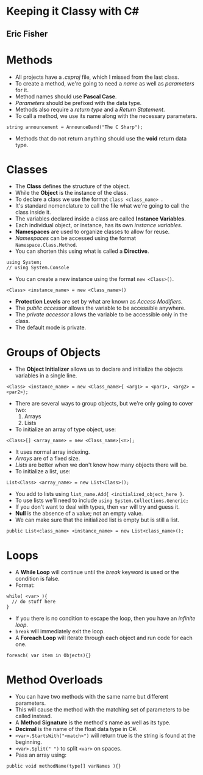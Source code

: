 # Keeping it Classy with C#
## Eric Fisher

# Methods
- All projects have a *.csproj* file, which I missed from the last class.
- To create a method, we're going to need a *name* as well as *parameters* for it.
- Method names should use **Pascal Case**.
- *Parameters* should be prefixed with the data type.
- Methods also require a *return type* and a *Return Statement*.
- To call a method, we use its name along with the necessary parameters.
```
string announcement = AnnounceBand("The C Sharp");
```
- Methods that do not return anything should use the **void** return data type.

# Classes
- The **Class** defines the structure of the object.
- While the **Object** is the instance of the class.
- To declare a class we use the format `class <class_name> `.
- It's standard nomenclature to call the file what we're going to call the class inside it.
- The variables declared inside a class are called **Instance Variables**.
- Each individual object, or instance, has its own *instance variables*.
- **Namespaces** are used to organize classes to allow for reuse.
- *Namespaces* can be accessed using the format `Namespace.Class.Method`.
- You can shorten this using what is called a **Directive**.
```
using System;
// using System.Console
```
- You can create a new instance using the format `new <Class>()`.
```
<Class> <instance_name> = new <Class_name>()
```
- **Protection Levels** are set by what are known as *Access Modifiers*.
- The *public accessor* allows the variable to be accessible anywhere.
- The *private accessor* allows the variable to be accessible only in the class.
- The default mode is private.

# Groups of Objects
- The **Object Initializer** allows us to declare and initialize the objects variables in a single line.
```
<Class> <instance_name> = new <Class_name>{ <arg1> = <par1>, <arg2> = <par2>};
```
- There are several ways to group objects, but we're only going to cover two:
  1. Arrays
  2. Lists
- To initialize an array of type object, use:
```
<Class>[] <array_name> = new <Class_name>[<n>];
```
- It uses normal array indexing.
- *Arrays* are of a fixed size.
- *Lists* are better when we don't know how many objects there will be.
- To initialize a list, use:
```
List<Class> <array_name> = new List<Class>();
```
- You add to lists using `list_name.Add{ <initialized_object_here }`.
- To use lists we'll need to include `using System.Collections.Generic;`
- If you don't want to deal with types, then `var` will try and guess it.
- **Null** is the absence of a value; not an empty value.
- We can make sure that the initialized list is empty but is still a list.
```
public List<class_name> <instance_name> = new List<class_name>();
```

# Loops
- A **While Loop** will continue until the *break* keyword is used or the condition is false.
- Format:
```
while( <var> ){
  // do stuff here
}
```
- If you there is no condition to escape the loop, then you have an *infinite loop*.
- `break` will immediately exit the loop.
- A **Foreach Loop** will iterate through each object and run code for each one.
```
foreach( var item in Objects){}
```

# Method Overloads
- You can have two methods with the same name but different parameters.
- This will cause the method with the matching set of parameters to be called instead.
- A **Method Signature** is the method's name as well as its type.
- **Decimal** is the name of the float data type in C#.
- `<var>.StartsWith("<match>")` will return true is the string is found at the beginning.
- `<var>.Split(" ")` to split `<var>` on spaces.
- Pass an array using:
```
public void methodName(type[] varNames ){}
```
